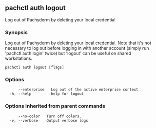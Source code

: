 ## pachctl auth logout

Log out of Pachyderm by deleting your local credential

### Synopsis

Log out of Pachyderm by deleting your local credential. Note that it's not necessary to log out before logging in with another account (simply run 'pachctl auth login' twice) but 'logout' can be useful on shared workstations.

```
pachctl auth logout [flags]
```

### Options

```
      --enterprise   Log out of the active enterprise context
  -h, --help         help for logout
```

### Options inherited from parent commands

```
      --no-color   Turn off colors.
  -v, --verbose    Output verbose logs
```

